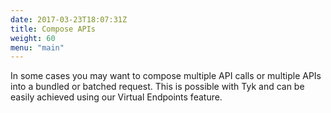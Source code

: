 ```yaml
---
date: 2017-03-23T18:07:31Z
title: Compose APIs
weight: 60
menu: "main"
---
```


In some cases you may want to compose multiple API calls or multiple APIs into a bundled or batched request. This is possible with Tyk and can be easily achieved using our Virtual Endpoints feature.

